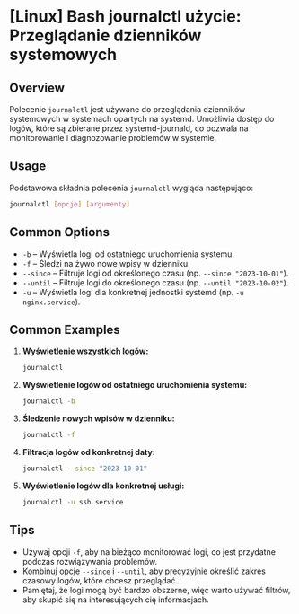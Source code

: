 # [Linux] Bash journalctl użycie: Przeglądanie dzienników systemowych

## Overview
Polecenie `journalctl` jest używane do przeglądania dzienników systemowych w systemach opartych na systemd. Umożliwia dostęp do logów, które są zbierane przez systemd-journald, co pozwala na monitorowanie i diagnozowanie problemów w systemie.

## Usage
Podstawowa składnia polecenia `journalctl` wygląda następująco:

```bash
journalctl [opcje] [argumenty]
```

## Common Options
- `-b` – Wyświetla logi od ostatniego uruchomienia systemu.
- `-f` – Śledzi na żywo nowe wpisy w dzienniku.
- `--since` – Filtruje logi od określonego czasu (np. `--since "2023-10-01"`).
- `--until` – Filtruje logi do określonego czasu (np. `--until "2023-10-02"`).
- `-u` – Wyświetla logi dla konkretnej jednostki systemd (np. `-u nginx.service`).

## Common Examples
1. **Wyświetlenie wszystkich logów:**
   ```bash
   journalctl
   ```

2. **Wyświetlenie logów od ostatniego uruchomienia systemu:**
   ```bash
   journalctl -b
   ```

3. **Śledzenie nowych wpisów w dzienniku:**
   ```bash
   journalctl -f
   ```

4. **Filtracja logów od konkretnej daty:**
   ```bash
   journalctl --since "2023-10-01"
   ```

5. **Wyświetlenie logów dla konkretnej usługi:**
   ```bash
   journalctl -u ssh.service
   ```

## Tips
- Używaj opcji `-f`, aby na bieżąco monitorować logi, co jest przydatne podczas rozwiązywania problemów.
- Kombinuj opcje `--since` i `--until`, aby precyzyjnie określić zakres czasowy logów, które chcesz przeglądać.
- Pamiętaj, że logi mogą być bardzo obszerne, więc warto używać filtrów, aby skupić się na interesujących cię informacjach.
